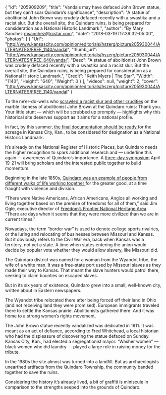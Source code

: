 {
  "id": "205909209",
  "title": "Vandals may have defaced John Brown statue, but they can’t scar Quindaro’s significance",
  "description": "A statue of abolitionist John Brown was crudely defaced recently with a swastika and a racist slur. But the overall site, the Quindaro ruins, is being prepared for consideration as a National Historic Landmark.",
  "author": "By Mary Sanchez msanchez@kcstar.com",
  "date": "2018-03-19T17:39:32-05:00",
  "photos": [
    {
      "Url": "http://www.kansascity.com/opinion/editorials/hszerg/picture205930044/ALTERNATES/FREE_1140/vandal",
      "thumb_url": "http://www.kansascity.com/opinion/editorials/hszerg/picture205930044/ALTERNATES/FREE_640/vandal",
      "Desc": "A statue of abolitionist John Brown was crudely defaced recently with a swastika and a racist slur. But the overall site, the Quindaro ruins, is being prepared for consideration as a National Historic Landmark.",
      "Credit": "Keith Myers | The Star",
      "Width": "1140",
      "Height": "640",
      "Weight": 0
    }
  ],
  "videos": null,
  "weight": 2,
  "cover": "http://www.kansascity.com/opinion/editorials/hszerg/picture205930044/ALTERNATES/FREE_1140/vandal"
}

<p> To the ne’er-do-wells who <a href="http://www.kansascity.com/news/local/crime/article205780714.html" target="_blank" title="">scrawled a racist slur and other crudities</a> on the marble likeness of abolitionist John Brown at the Quindaro ruins: Thank you. Your little stunt — which will be scrubbed up promptly — highlights why this historical site deserves support as it aims for a national profile. </p><p>In fact, by this summer, <a href="http://www.kansascity.com/news/politics-government/article150580547.html" target="_blank" title="">the final documentation should be ready </a>for the acreage in Kansas City, Kan., to be considered for designation as a National Historic Landmark.</p><p>It’s already on the National Register of Historic Places, but Quindaro needs the higher recognition to spark additional research and — underline this again — awareness of Quindaro’s importance. A <a href="http://www.freedomsfrontier.org/pages/Quindaro_Symposium" target="_blank" title="">three-day symposium</a> April 19-21 will bring scholars and the interested public together to build momentum.</p><p>Beginning in the late 1850s, <a href="http://www.kansascity.com/news/local/article135161774.html" target="_blank" title="">Quindaro was an example of people from different walks of life working together </a>for the greater good, at a time fraught with violence and division.</p><p>“There were Native Americans, African Americans, Anglos all working and living together based on the premise of freedoms for all of them,” said Jim Ogle, executive director of <a href="http://www.freedomsfrontier.org/" target="_blank" title="">Freedom’s Frontier National Heritage Area</a>. “There are days when it seems that they were more civilized than we are in current times.”</p><p>Nowadays, the term “border war” is used to denote college sports rivalries, or the luring and relocating of businesses between Missouri and Kansas. But it obviously refers to the Civil War era, back when Kansas was a territory, not yet a state. A time when states entering the union would decide by popular vote whether they would allow slavery, like Missouri did. </p><p>The Quindaro district was named for a woman from the Wyandot tribe, the wife of a white man. It was a free-state port used by Missouri slaves as they made their way to Kansas. That meant the slave hunters would patrol there, seeking to claim bounties on escaped slaves. </p><p>But in its six years of existence, Quindaro grew into a small, well-known city, written about in Eastern newspapers.</p><p>The Wyandot tribe relocated there after being forced off their land in Ohio (and not receiving land they were promised). European immigrants traveled there to settle the Kansas prairie. Abolitionists gathered there. And it was home to a strong women’s rights movement.</p><p>The John Brown statue recently vandalized was dedicated in 1911. It was meant as an act of defiance, according to Fred Whitehead, a local historian who had the displeasure of discovering the statue defaced on Sunday. Kansas City, Kan., had elected a segregationist mayor. “Washer women” — black women who did laundry — played a large role in raising money for the tribute.</p><p>In the 1980s the site almost was turned into a landfill. But as archaeologists unearthed artifacts from the Quindaro Township, the community banded together to save the ruins.</p><p>Considering the history it’s already lived, a bit of graffiti is miniscule in comparison to the strengths seeped into the grounds of Quindaro. </p>

